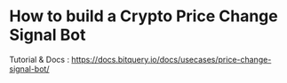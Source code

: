 # How to build a Crypto Price Change Signal Bot

Tutorial & Docs : https://docs.bitquery.io/docs/usecases/price-change-signal-bot/

